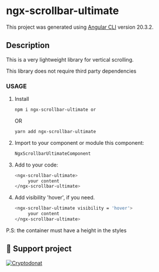# ngx-scrollbar-ultimate

This project was generated using [Angular CLI](https://github.com/angular/angular-cli) version 20.3.2.

## Description

This is a very lightweight library for vertical scrolling. 

This library does not require third party dependencies

### USAGE

1. Install

   ```bash
   npm i ngx-scrollbar-ultimate or 
   ```
   OR

   ```bash
   yarn add ngx-scrollbar-ultimate
   ```

2. Import to your component or module this component:

   ```bash
   NgxScrollbarUltimateComponent
   ```
   
3. Add to your code:

   ```bash
   <ngx-scrollbar-ultimate>
        your content
   </ngx-scrollbar-ultimate>
   ```
4. Add visibility 'hover', if you need.

   ```bash
   <ngx-scrollbar-ultimate visibility = 'hover'>
        your content
   </ngx-scrollbar-ultimate>
   ```
P.S: the container must have a height in the styles

## 💸 Support project

[![Cryptodonat](https://img.shields.io/badge/Donate-Crypto-green?logo=bitcoin)](https://andrew-dev283.github.io/andrew-dev.github.io/)
